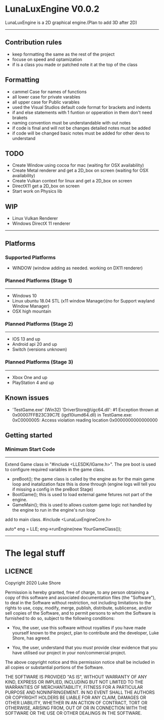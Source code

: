 # LunaLuxEngine V0.0.2
LunaLuxEngine is a 2D graphical engine.(Plan to add 3D after 2D)

----------------------------------------------------------------------------------------------

## Contribution rules

- keep formatting the same as the rest of the project
- focuse on speed and optamization
- if is a class you made or patched note it at the top of the class

## Formatting

- cammel Case for names of functions
- all lower case for private varables
- all upper case for Public varables
- used the Visual Studios default code format for brackets and indents
- if and else statements with 1 funtion or opperation in them don't need brakets
- naming convention must be understandable with out notes
- if code is final and will not be changes detailed notes must be added
- if code will be changed basic notes must be added for other devs to understand

## TODO
- Create Window using cocoa for mac (waiting for OSX availability)
- Create Metal renderer and get a 2D_box on screen (waiting for OSX availability)
- Create Vulkan context for linux and get a 2D_box on screen
- DirectX11 get a 2D_box on screen
- Start work on Physics lib

## WIP
- Linux Vulkan Renderer
- Windows DirectX 11 renderer

-----------------------
## Platforms

### Supported Platforms
- WINDOW (window adding as needed. working on DX11 renderer)

### Planned Platforms (Stage 1)
-----------------------------------------------------------------------------------------------
 - Windows 10
 - Linux ubuntu 18.04 STL (x11 window Manager)(no for Support wayland Window Manager)
 - OSX high mountain

### Planned Platforms (Stage 2)
-----------------------------------------------------------------------------------------------
 - IOS 13 and up
 - Android api 20 and up
 - Switch (versions unknown)

### Planned Platforms (Stage 3)
-----------------------------------------------------------------------------------------------
 - Xbox One and up
 - PlayStation 4 and up



## Known issues
- 'TestGame.exe' (Win32) 'DriverStore\@\igc64.dll': #1
Exception thrown at 0x00007FFB23C39C7E (igd10iumd64.dll) in TestGame.exe: 0xC0000005: Access violation reading location 0x0000000000000000

## Getting started

### Minimum Start Code
-----------------------
Extend Game class in "#include <LLESDK/IGame.h>".
The pre boot is used to configure required variables in the game class.
- preBoot();
the game class is called by the engine as for the main game loop and inatalization faze this is done through
(engine logs will tell you if missing a config in the preBoot Stage)
- BootGame();
this is used to load external game fetures not part of the engine.
- GameMain();
this is used to allows custom game logic not handled by the engine to run in the engine's run loop

add to main class.
#include <LunaLuxEngineCore.h>

auto* eng = LLE;
eng->runEngine(new YourGameClass());

-----------------------

# The legal stuff

## LICENCE
Copyright 2020 Luke Shore

Permission is hereby granted, free of charge, to any person obtaining a copy of this software and associated documentation files (the "Software"), to deal in the Software without restriction, not including limitations to the rights to use, copy, modify, merge, publish, distribute, sublicense, and/or sell copies of the Software, and to permit persons to whom the Software is furnished to do so, subject to the following conditions:

- You, the user, use this software without royalties if you have made yourself known to the project, plan to contribute and the developer, Luke Shore, has agreed.

- You, the user, understand that you *must* provide clear evidence that you have utilised our project in your non/commercial project.

The above copyright notice and this permission notice shall be included in all copies or substantial portions of the Software.

THE SOFTWARE IS PROVIDED "AS IS", WITHOUT WARRANTY OF ANY KIND, EXPRESS OR IMPLIED, INCLUDING BUT NOT LIMITED TO THE WARRANTIES OF MERCHANTABILITY, FITNESS FOR A PARTICULAR PURPOSE AND NONINFRINGEMENT. IN NO EVENT SHALL THE AUTHORS OR COPYRIGHT HOLDERS BE LIABLE FOR ANY CLAIM, DAMAGES OR OTHER LIABILITY, WHETHER IN AN ACTION OF CONTRACT, TORT OR OTHERWISE, ARISING FROM, OUT OF OR IN CONNECTION WITH THE SOFTWARE OR THE USE OR OTHER DEALINGS IN THE SOFTWARE.
